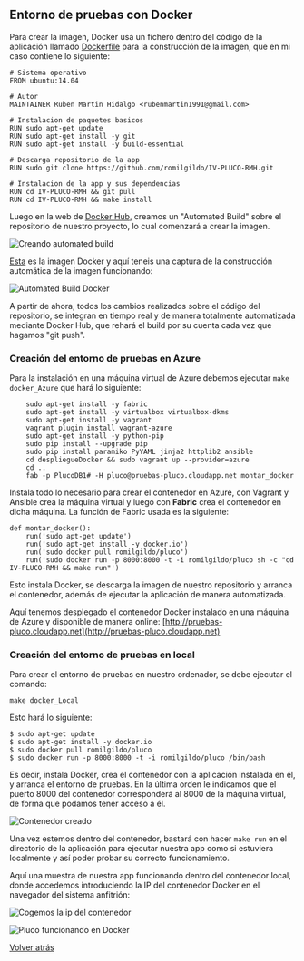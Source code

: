 ## Entorno de pruebas con Docker

Para crear la imagen, Docker usa un fichero dentro del código de la aplicación llamado [Dockerfile](https://github.com/romilgildo/IV-PLUCO-RMH/blob/master/Dockerfile) para la construcción de la imagen, que en mi caso contiene lo siguiente:

```
# Sistema operativo
FROM ubuntu:14.04

# Autor
MAINTAINER Ruben Martin Hidalgo <rubenmartin1991@gmail.com>

# Instalacion de paquetes basicos
RUN sudo apt-get update
RUN sudo apt-get install -y git
RUN sudo apt-get install -y build-essential

# Descarga repositorio de la app
RUN sudo git clone https://github.com/romilgildo/IV-PLUCO-RMH.git

# Instalacion de la app y sus dependencias
RUN cd IV-PLUCO-RMH && git pull
RUN cd IV-PLUCO-RMH && make install
```

Luego en la web de [Docker Hub](https://hub.docker.com/), creamos un "Automated Build" sobre el repositorio de nuestro proyecto, lo cual comenzará a crear la imagen. 

![Creando automated build](http://i628.photobucket.com/albums/uu6/romilgildo/createAutomatedBuild_zpszisdsuir.png~original)

[Esta](https://hub.docker.com/r/romilgildo/pluco/) es la imagen Docker y aquí teneis una captura de la construcción automática de la imagen funcionando:

![Automated Build Docker](http://i628.photobucket.com/albums/uu6/romilgildo/automatedbuildDocker_zpsh8ttavhh.png~original)

A partir de ahora, todos los cambios realizados sobre el código del repositorio, se integran en tiempo real y de manera totalmente automatizada mediante Docker Hub, que rehará el build por su cuenta cada vez que hagamos "git push".

### Creación del entorno de pruebas en Azure

Para la instalación en una máquina virtual de Azure debemos ejecutar `make docker_Azure` que hará lo siguiente:

```
	sudo apt-get install -y fabric
	sudo apt-get install -y virtualbox virtualbox-dkms
	sudo apt-get install -y vagrant
	vagrant plugin install vagrant-azure
	sudo apt-get install -y python-pip
	sudo pip install --upgrade pip
	sudo pip install paramiko PyYAML jinja2 httplib2 ansible
	cd despliegueDocker && sudo vagrant up --provider=azure
	cd ..
	fab -p PlucoDB1# -H pluco@pruebas-pluco.cloudapp.net montar_docker
```

Instala todo lo necesario para crear el contenedor en Azure, con Vagrant y Ansible crea la máquina virtual y luego con **Fabric** crea el contenedor en dicha máquina. La función de Fabric usada es la siguiente:

```
def montar_docker():
	run('sudo apt-get update')
	run('sudo apt-get install -y docker.io')
	run('sudo docker pull romilgildo/pluco')
	run('sudo docker run -p 8000:8000 -t -i romilgildo/pluco sh -c "cd IV-PLUCO-RMH && make run"')
```

Esto instala Docker, se descarga la imagen de nuestro repositorio y arranca el contenedor, además de ejecutar la aplicación de manera automatizada. 

Aquí tenemos desplegado el contenedor Docker instalado en una máquina de Azure y disponible de manera online: [http://pruebas-pluco.cloudapp.net](http://pruebas-pluco.cloudapp.net)

### Creación del entorno de pruebas en local

Para crear el entorno de pruebas en nuestro ordenador, se debe ejecutar el comando:

 `make docker_Local`

Esto hará lo siguiente: 

```
$ sudo apt-get update
$ sudo apt-get install -y docker.io
$ sudo docker pull romilgildo/pluco
$ sudo docker run -p 8000:8000 -t -i romilgildo/pluco /bin/bash
```

Es decir, instala Docker, crea el contenedor con la aplicación instalada en él, y arranca el entorno de pruebas. En la última orden le indicamos que el puerto 8000 del contenedor corresponderá al 8000 de la máquina virtual, de forma que podamos tener acceso a él. 

![Contenedor creado](http://i628.photobucket.com/albums/uu6/romilgildo/dockerenAzure_zpsszr0hu3b.png)

Una vez estemos dentro del contenedor, bastará con hacer `make run` en el directorio de la aplicación para ejecutar nuestra app como si estuviera localmente y así poder probar su correcto funcionamiento.

Aquí una muestra de nuestra app funcionando dentro del contenedor local, donde accedemos introduciendo la IP del contenedor Docker en el navegador del sistema anfitrión:

![Cogemos la ip del contenedor](http://i628.photobucket.com/albums/uu6/romilgildo/ipDockerLocal_zpsq7bcrgak.png)

![Pluco funcionando en Docker](http://i628.photobucket.com/albums/uu6/romilgildo/plucoenDocker_zps6tmscobl.png~original)

[Volver atrás](https://github.com/romilgildo/IV-PLUCO-RMH#entorno-de-pruebas-con-docker)
